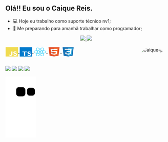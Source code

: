 ## Olá!! Eu sou o Caique Reis.


- 💻 Hoje eu trabalho como suporte técnico nv1;
- 🚀 Me preparando para amanhã trabalhar como programador;

<div align="center">
  <a href="https://github.com/caiquereiss">
  <img height="180em" src="https://github-readme-stats.vercel.app/api?username=caiquereiss&show_icons=true&theme=dracula&include_all_commits=true&count_private=true"/>
  <img height="180em" src="https://github-readme-stats.vercel.app/api/top-langs/?username=caiquereiss&layout=compact&langs_count=7&theme=dracula"/>
</div>
<div style="display: inline_block"><br>
  <img align="center" alt="Caique-Js" height="30" width="40" src="https://raw.githubusercontent.com/devicons/devicon/master/icons/javascript/javascript-plain.svg">
  <img align="center" alt="Caique-Ts" height="30" width="40" src="https://raw.githubusercontent.com/devicons/devicon/master/icons/typescript/typescript-plain.svg">
  <img align="center" alt="Caique-React" height="30" width="40" src="https://raw.githubusercontent.com/devicons/devicon/master/icons/react/react-original.svg">
  <img align="center" alt="Caique-HTML" height="30" width="40" src="https://raw.githubusercontent.com/devicons/devicon/master/icons/html5/html5-original.svg">
  <img align="center" alt="Caique-CSS" height="30" width="40" src="https://raw.githubusercontent.com/devicons/devicon/master/icons/css3/css3-original.svg">
  <img align="right" alt="Caique-pic" height="150" style="border-radius:50px;" src="https://media.discordapp.net/attachments/801440645641273345/940056005662871572/IMG_1269_1.png?width=676&height=676">
</div>
  
  ##
 
<div> 
  <a href="https://instagram.com/caequereiss" target="_blank"><img src="https://img.shields.io/badge/-Instagram-%23E4405F?style=for-the-badge&logo=instagram&logoColor=white" target="_blank"></a>
 <a href="https://discord.com/channels/@7320" target="_blank"><img src="https://img.shields.io/badge/Discord-7289DA?style=for-the-badge&logo=discord&logoColor=white" target="_blank"></a> 
  <a href = "mailto:dosreiscaique@gmail.com"><img src="https://img.shields.io/badge/-Gmail-%23333?style=for-the-badge&logo=gmail&logoColor=white" target="_blank"></a>
  <a href="https://www.linkedin.com/in/dosreiscaique/" target="_blank"><img src="https://img.shields.io/badge/-LinkedIn-%230077B5?style=for-the-badge&logo=linkedin&logoColor=white" target="_blank"></a> 
 
  ![Snake animation](https://github.com/caiquereiss/caiquereiss/blob/output/github-contribution-grid-snake.svg)
  
 </div>

